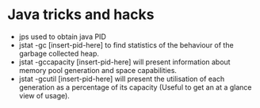 # Java tricks and hacks

* jps used to obtain java PID  
* jstat -gc [insert-pid-here] to find statistics of the behaviour of the garbage collected heap.
* jstat -gccapacity [insert-pid-here] will present information about memory pool generation and space capabilities.
* jstat -gcutil [insert-pid-here] will present the utilisation of each generation as a percentage of its capacity (Useful to get an at a glance view of usage).
